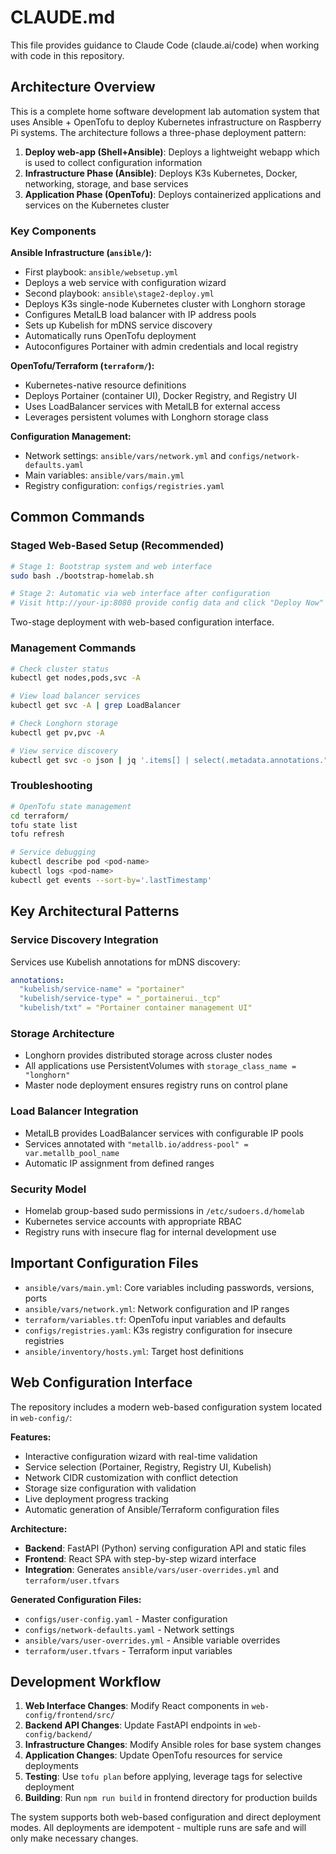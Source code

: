 # CLAUDE.md

This file provides guidance to Claude Code (claude.ai/code) when working with code in this repository.

## Architecture Overview

This is a complete home software development lab automation system that uses Ansible + OpenTofu to deploy Kubernetes infrastructure on Raspberry Pi systems. The architecture follows a three-phase deployment pattern:

1. **Deploy web-app (Shell+Ansible)**: Deploys a lightweight webapp which is used to collect configuration information
2. **Infrastructure Phase (Ansible)**: Deploys K3s Kubernetes, Docker, networking, storage, and base services
3. **Application Phase (OpenTofu)**: Deploys containerized applications and services on the Kubernetes cluster

### Key Components

**Ansible Infrastructure (`ansible/`):**
- First playbook: `ansible/websetup.yml`
- Deploys a web service with configuration wizard
- Second playbook: `ansible\stage2-deploy.yml`
- Deploys K3s single-node Kubernetes cluster with Longhorn storage
- Configures MetalLB load balancer with IP address pools
- Sets up Kubelish for mDNS service discovery
- Automatically runs OpenTofu deployment
- Autoconfigures Portainer with admin credentials and local registry

**OpenTofu/Terraform (`terraform/`):**
- Kubernetes-native resource definitions
- Deploys Portainer (container UI), Docker Registry, and Registry UI
- Uses LoadBalancer services with MetalLB for external access
- Leverages persistent volumes with Longhorn storage class

**Configuration Management:**
- Network settings: `ansible/vars/network.yml` and `configs/network-defaults.yaml`
- Main variables: `ansible/vars/main.yml`
- Registry configuration: `configs/registries.yaml`

## Common Commands

### Staged Web-Based Setup (Recommended)
```bash
# Stage 1: Bootstrap system and web interface
sudo bash ./bootstrap-homelab.sh

# Stage 2: Automatic via web interface after configuration
# Visit http://your-ip:8080 provide config data and click "Deploy Now"
```
Two-stage deployment with web-based configuration interface.

### Management Commands
```bash
# Check cluster status
kubectl get nodes,pods,svc -A

# View load balancer services
kubectl get svc -A | grep LoadBalancer

# Check Longhorn storage
kubectl get pv,pvc -A

# View service discovery
kubectl get svc -o json | jq '.items[] | select(.metadata.annotations."kubelish/service-name")'
```

### Troubleshooting
```bash
# OpenTofu state management
cd terraform/
tofu state list
tofu refresh

# Service debugging
kubectl describe pod <pod-name>
kubectl logs <pod-name>
kubectl get events --sort-by='.lastTimestamp'
```

## Key Architectural Patterns

### Service Discovery Integration
Services use Kubelish annotations for mDNS discovery:
```yaml
annotations:
  "kubelish/service-name" = "portainer"
  "kubelish/service-type" = "_portainerui._tcp"
  "kubelish/txt" = "Portainer container management UI"
```

### Storage Architecture
- Longhorn provides distributed storage across cluster nodes
- All applications use PersistentVolumes with `storage_class_name = "longhorn"`
- Master node deployment ensures registry runs on control plane

### Load Balancer Integration
- MetalLB provides LoadBalancer services with configurable IP pools
- Services annotated with `"metallb.io/address-pool" = var.metallb_pool_name`
- Automatic IP assignment from defined ranges

### Security Model
- Homelab group-based sudo permissions in `/etc/sudoers.d/homelab`
- Kubernetes service accounts with appropriate RBAC
- Registry runs with insecure flag for internal development use

## Important Configuration Files

- `ansible/vars/main.yml`: Core variables including passwords, versions, ports
- `ansible/vars/network.yml`: Network configuration and IP ranges
- `terraform/variables.tf`: OpenTofu input variables and defaults
- `configs/registries.yaml`: K3s registry configuration for insecure registries
- `ansible/inventory/hosts.yml`: Target host definitions

## Web Configuration Interface

The repository includes a modern web-based configuration system located in `web-config/`:

**Features:**
- Interactive configuration wizard with real-time validation
- Service selection (Portainer, Registry, Registry UI, Kubelish)
- Network CIDR customization with conflict detection
- Storage size configuration with validation
- Live deployment progress tracking
- Automatic generation of Ansible/Terraform configuration files

**Architecture:**
- **Backend**: FastAPI (Python) serving configuration API and static files
- **Frontend**: React SPA with step-by-step wizard interface
- **Integration**: Generates `ansible/vars/user-overrides.yml` and `terraform/user.tfvars`

**Generated Configuration Files:**
- `configs/user-config.yaml` - Master configuration
- `configs/network-defaults.yaml` - Network settings
- `ansible/vars/user-overrides.yml` - Ansible variable overrides
- `terraform/user.tfvars` - Terraform input variables

## Development Workflow

1. **Web Interface Changes**: Modify React components in `web-config/frontend/src/`
2. **Backend API Changes**: Update FastAPI endpoints in `web-config/backend/`
3. **Infrastructure Changes**: Modify Ansible roles for base system changes
4. **Application Changes**: Update OpenTofu resources for service deployments
5. **Testing**: Use `tofu plan` before applying, leverage tags for selective deployment
6. **Building**: Run `npm run build` in frontend directory for production builds

The system supports both web-based configuration and direct deployment modes. All deployments are idempotent - multiple runs are safe and will only make necessary changes.

